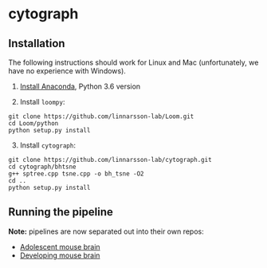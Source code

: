 
# cytograph

## Installation

The following instructions should work for Linux and Mac (unfortunately, we have no 
experience with Windows).

1. [Install Anaconda](https://www.continuum.io/downloads), Python 3.6 version

2. Install `loompy`:

```
git clone https://github.com/linnarsson-lab/Loom.git
cd Loom/python
python setup.py install
```

3. Install `cytograph`:

```
git clone https://github.com/linnarsson-lab/cytograph.git
cd cytograph/bhtsne
g++ sptree.cpp tsne.cpp -o bh_tsne -O2
cd ..
python setup.py install
```

## Running the pipeline

**Note:** pipelines are now separated out into their own repos:

* [Adolescent mouse brain](https://github.com/linnarsson-lab/adolescent-mouse)
* [Developing mouse brain](https://github.com/linnarsson-lab/development-mouse)

